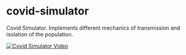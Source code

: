 # covid-simulator
Covid Simulator. Implements different mechanics of transmission and isolation of the population.

[![Covid Simulator Video](https://img.youtube.com/vi/5ODOdO00rGQ/0.jpg)](https://youtu.be/5ODOdO00rGQ)
